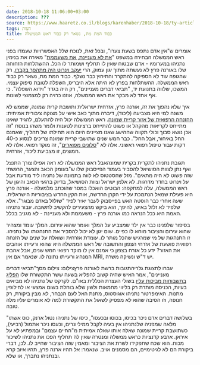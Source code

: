 ```yaml
---
date: 2018-10-18 11:06:00+03:00
description: ???
source: https://www.haaretz.co.il/blogs/karenhaber/2018-10-18/ty-article/0000017f-f8ae-ddde-abff-fcef89ec0000
tags: דעות
title: כבוד המת מת, נשאר רק כבוד ראש הממשלה
---
```


אומרים ש"אין אדם נתפס בשעת צערו", ובכל זאת, לנוכח שלל האפשרויות שעמדו בפני ראש הממשלה הבחירה במשפט "[את לא מעניינת, את משעממת](/news/local/2018-10-16/ty-article/0000017f-e864-dc7e-adff-f8ed8ec30000)" מאירה את בנימין נתניהו במערומיו - אדם שבטוח שאין לו תחליף ושמותר לו הכל. ההשתלחות הזחוחה שלו באורנה פרץ לא נעשתה מתוך יגון עמוק, הרי [יעקב וינרוט היה מתהפך בקברו](/news/law/2018-10-18/ty-article/.premium/0000017f-e93e-df5f-a17f-fbfedd020000), רק שהגופה עוד לא הספיקה להתקרר והתירוץ כבר נשלף. כבוד המת מת, נשאר רק כבוד ראש הממשלה. ההשתלחות בפרץ לא היתה אלא היבריס, השפלה לטובת סיפוק עצמי. המשכו, שלווה בתנועת יד, "תביאי דברים מעניינים", רק היה בגדר "וידוא השפלה". כי אף אחד לא מבקר את ראש הממשלה, אוזנו כרויה רק למצמוצי לשונות. 

איך שלא נהפוך את זה, אורנה פרץ, אזרחית ישראלית ותושבת קרית שמונה, שממש לא משנה למי היא מצביעה (ליכוד), דיברה מתוך כאב אישי על מצוקה ציבורית אמיתית: [ההזנחה הרפואית של אזור קריית שמונה](https://www.themarker.com/news/2018-10-16/ty-article/.premium/0000017f-e8aa-dc7e-adff-f8af78b40000). ראש הממשלה יכול היה להתעלם, להגיד שאינו מתייחס לקריאות מהקהל או פשוט להתייחס ברצינות לטענות ולומר משהו בנוסח "זה אכן נושא סבוך וכולי תקווה שההישג שאנו מציינים היום הוא תחילתו של תהליך, שאמנם החל באיחור, אבל החל". כבר חמש שנים שתושבי קריית שמונה צריכים לנסוע כ-40 דקות עבור טיפול רפואי ראשוני. אלה לא "[סלונים מפוארים](https://www.themarker.com/news/politics/2018-10-15/ty-article/.premium/0000017f-e823-d62c-a1ff-fc7bd62a0000)", זה מוקד רפואי. אלה לא חמוצים, זו מצביעת ליכוד, אזרחית. 

תגובת נתניהו לתקרית בקרית שמונהאבל ראש הממשלה לא ראה אפילו צורך התנצל ואף נתן לצוות הסושיאל להסביר בעמוד הפייסבוק שלו ש"בעומק הכאב והצער, הרגשתי שזה פשוט לא היה מתאים". מזל שהסטטוס לא לווה בתמונה של נתניהו ליד מודעת אבל על וינרוט בחדר מדרגות. לא אלמן ישראל וצוות הסושיאל, בדיוק ברגעי הכאב והיגון של ראש הממשלה, עלה למתקפה: הבוטים הואכלו במסר שהוכתב מלמעלה - אורנה פרץ היא פעילת שמאל הנתמכת על ידי הקרן החדשה, אות הקין החדש בציבוריות הישראלית. שעה אחרי כבר הוסטה האש בפייסבוק לעבר יאיר לפיד "שזלזל באדם מבוגר". אלא שלפיד לא זלזל באיש, להיפך, הוא ביקש מהצעירים להקשיב לתשובה. עבור נתניהו האמת היא ככל הנראה כמו אורנה פרץ - משעממת ולא מעניינת - לא מגניב בכלל. 

בסיפור שלפנינו כבר אין ילד שמצביע על המלך ואומר שהוא עירום. המלך עומד ומצהיר שהוא עירום והציבור מוחא לו כפיים. שום יגון לא יכול להסביר את התנהגותו של נתניהו. זו התנהגות של מי שמרגיש שהכל מותר לו. עומדת אזרחית ושואלת על שנים של הזנחה רפואית פושעת של אזרחי הצפון והתשובה של ראש הממשלה היא שהוא ורעייתו אוהבים את האזור? ידע כל אזרח בצפון כי אמנם אין לו מוקד רפואי חמש שנים, אבל אהבת המנהיג ורעייתו נתונה לו. שנאמר אם אין MRI, יש ד"ש ונשיקה משרה. 

 עברו לתצוגת גלריהתגובות ברשת לאורנה פרץצילום: צילום מסך"תביאי דברים מעניינים", אמר האיש שהיה קשוב להפליא בשעה ששר התקשורת שלו [הפליג בתשבוחות מביכות עליו](/news/politi/2018-09-29/ty-article/0000017f-e7c9-d62c-a1ff-fffb0fc60000) בשולי העצרת הכללית באו"ם. לקרקס של נתניהו לא מביאים בעיות, הכניסה מותרת רק בליווי מחמאות ולשון שלא בוחלת בשום אמצעי או לחילופין מתנות. האימפרטור נתניהו אוגוסטוס, מתנת האל לעם הנבחר, לא מבין ביקורת, רק חנופה, וזו הסיבה שהוא לא מפסיק לשאול את התקשורת למה לא אומרים עליו מלה טובה. 

"בשלושה דברים אדם ניכר בכיסו, בכוסו ובכעסו", כיסו של נתניהו נטול ארנק, כוס אשתו מלאה שמפניה שלנתניהו אין בעיה לקבל ממיליונרים, וכעסו ניכר אתמול (רביעי), כשתושבת קריית שמונה שאלה אותו שאלה אמיתית מ"החיים עצמם" ובמפתיע לא על איראן. ארבע קדנציות כראש ממשלה ומנטרה שאין לה תחליף הפכו את נתניהו לשיכור מכוח. הוא שכח שתפקידו לשרת את הציבור ומאמין שזה הציבור שחייב לו. לכן, דברי ביקורת הם לא לגיטימיים, הם מסמנים אויב. שנאמר: אל תהיו ארנה פרץ, תהיו איוב קרא ובנתניהו נתברך, או שלא.